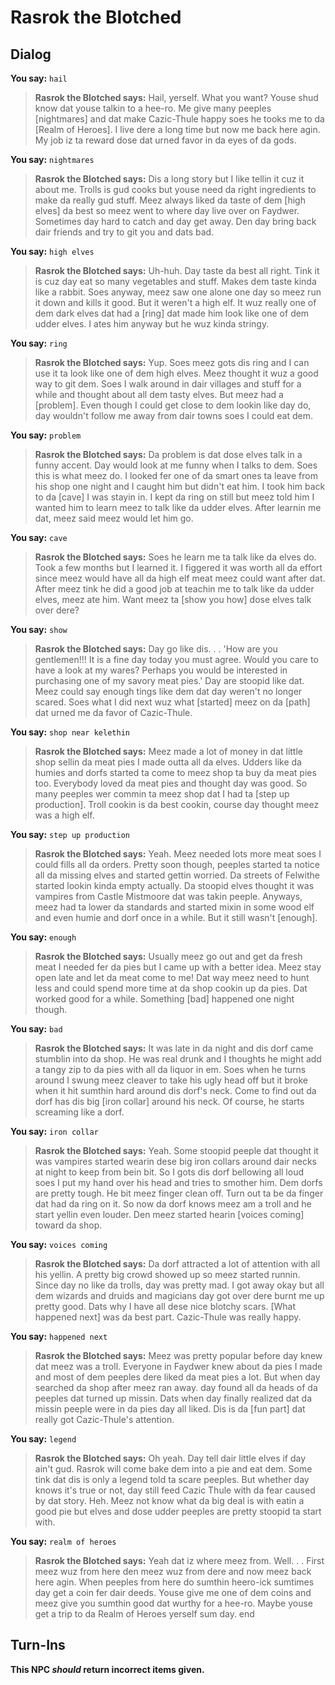 # Rasrok the Blotched


## Dialog

**You say:** `hail`



>**Rasrok the Blotched says:** Hail, yerself. What you want? Youse shud know dat youse talkin to a hee-ro. Me give many peeples [nightmares] and dat make Cazic-Thule happy soes he tooks me to da [Realm of Heroes]. I live dere a long time but now me back here agin. My job iz ta reward dose dat urned favor in da eyes of da gods.

**You say:** `nightmares`



>**Rasrok the Blotched says:** Dis a long story but I like tellin it cuz it about me. Trolls is gud cooks but youse need da right ingredients to make da really gud stuff. Meez always liked da taste of dem [high elves] da best so meez went to where day live over on Faydwer. Sometimes day hard to catch and day get away. Den day bring back dair friends and try to git you and dats bad.

**You say:** `high elves`



>**Rasrok the Blotched says:** Uh-huh. Day taste da best all right. Tink it is cuz day eat so many vegetables and stuff. Makes dem taste kinda like a rabbit. Soes anyway, meez saw one alone one day so meez run it down and kills it good. But it weren't a high elf. It wuz really one of dem dark elves dat had a [ring] dat made him look like one of dem udder elves. I ates him anyway but he wuz kinda stringy.

**You say:** `ring`



>**Rasrok the Blotched says:** Yup. Soes meez gots dis ring and I can use it ta look like one of dem high elves. Meez thought it wuz a good way to git dem. Soes I walk around in dair villages and stuff for a while and thought about all dem tasty elves. But meez had a [problem]. Even though I could get close to dem lookin like day do, day wouldn't follow me away from dair towns soes I could eat dem.

**You say:** `problem`



>**Rasrok the Blotched says:** Da problem is dat dose elves talk in a funny accent. Day would look at me funny when I talks to dem. Soes this is what meez do. I looked fer one of da smart ones ta leave from his shop one night and I caught him but didn't eat him. I took him back to da [cave] I was stayin in. I kept da ring on still but meez told him I wanted him to learn meez to talk like da udder elves. After learnin me dat, meez said meez would let him go.

**You say:** `cave`



>**Rasrok the Blotched says:** Soes he learn me ta talk like da elves do. Took a few months but I learned it. I figgered it was worth all da effort since meez would have all da high elf meat meez could want after dat. After meez tink he did a good job at teachin me to talk like da udder elves, meez ate him. Want meez ta [show you how] dose elves talk over dere?

**You say:** `show`



>**Rasrok the Blotched says:** Day go like dis. . . 'How are you gentlemen!!! It is a fine day today you must agree. Would you care to have a look at my wares? Perhaps you would be interested in purchasing one of my savory meat pies.' Day are stoopid like dat. Meez could say enough tings like dem dat day weren't no longer scared. Soes what I did next wuz what [started] meez on da [path] dat urned me da favor of Cazic-Thule.

**You say:** `shop near kelethin`



>**Rasrok the Blotched says:** Meez made a lot of money in dat little shop sellin da meat pies I made outta all da elves. Udders like da humies and dorfs started ta come to meez shop ta buy da meat pies too. Everybody loved da meat pies and thought day was good. So many peeples wer commin ta meez shop dat I had ta [step up production]. Troll cookin is da best cookin, course day thought meez was a high elf.

**You say:** `step up production`



>**Rasrok the Blotched says:** Yeah. Meez needed lots more meat soes I could fills all da orders. Pretty soon though, peeples started ta notice all da missing elves and started gettin worried. Da streets of Felwithe started lookin kinda empty actually. Da stoopid elves thought it was vampires from Castle Mistmoore dat was takin peeple. Anyways, meez had ta lower da standards and started mixin in some wood elf and even humie and dorf once in a while. But it still wasn't [enough].

**You say:** `enough`



>**Rasrok the Blotched says:** Usually meez go out and get da fresh meat I needed fer da pies but I came up with a better idea. Meez stay open late and let da meat come to me! Dat way meez need to hunt less and could spend more time at da shop cookin up da pies. Dat worked good for a while. Something [bad] happened one night though.

**You say:** `bad`



>**Rasrok the Blotched says:** It was late in da night and dis dorf came stumblin into da shop. He was real drunk and I thoughts he might add a tangy zip to da pies with all da liquor in em. Soes when he turns around I swung meez cleaver to take his ugly head off but it broke when it hit sumthin hard around dis dorf's neck. Come to find out da dorf has dis big [iron collar] around his neck. Of course, he starts screaming like a dorf.

**You say:** `iron collar`



>**Rasrok the Blotched says:** Yeah. Some stoopid peeple dat thought it was vampires started wearin dese big iron collars around dair necks at night to keep from bein bit. So I gots dis dorf bellowing all loud soes I put my hand over his head and tries to smother him. Dem dorfs are pretty tough. He bit meez finger clean off. Turn out ta be da finger dat had da ring on it. So now da dorf knows meez am a troll and he start yellin even louder. Den meez started hearin [voices coming] toward da shop.

**You say:** `voices coming`



>**Rasrok the Blotched says:** Da dorf attracted a lot of attention with all his yellin. A pretty big crowd showed up so meez started runnin. Since day no like da trolls, day was pretty mad. I got away okay but all dem wizards and druids and magicians day got over dere burnt me up pretty good. Dats why I have all dese nice blotchy scars. [What happened next] was da best part. Cazic-Thule was really happy.

**You say:** `happened next`



>**Rasrok the Blotched says:** Meez was pretty popular before day knew dat meez was a troll. Everyone in Faydwer knew about da pies I made and most of dem peeples dere liked da meat pies a lot. But when day searched da shop after meez ran away. day found all da heads of da peeples dat turned up missin. Dats when day finally realized dat da missin peeple were in da pies day all liked. Dis is da [fun part] dat really got Cazic-Thule's attention.

**You say:** `legend`



>**Rasrok the Blotched says:** Oh yeah. Day tell dair little elves if day ain't gud. Rasrok will come bake dem into a pie and eat dem. Some tink dat dis is only a legend told ta scare peeples. But whether day knows it's true or not, day still feed Cazic Thule with da fear caused by dat story. Heh. Meez not know what da big deal is with eatin a good pie but elves and dose udder peeples are pretty stoopid ta start with.

**You say:** `realm of heroes`



>**Rasrok the Blotched says:** Yeah dat iz where meez from. Well. . . First meez wuz from here den meez wuz from dere and now meez back here agin. When peeples from here do sumthin heero-ick sumtimes day get a coin fer dair deeds. Youse give me one of dem coins and meez give you sumthin good dat wurthy for a hee-ro. Maybe youse get a trip to da Realm of Heroes yerself sum day.
end

## Turn-Ins



**This NPC *should* return incorrect items given.**
